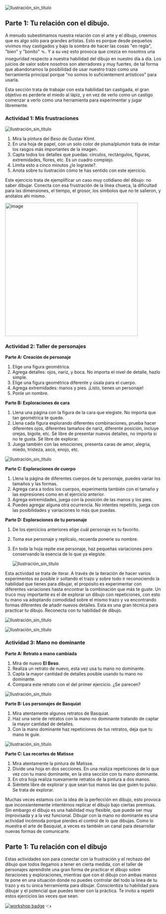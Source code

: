 ![Ilustración_sin_título](https://github.com/visualpartnership/formasdeilustrarunreflejo/assets/17634377/b322ee65-5348-41fb-b5fc-359261a93f32)

## Parte 1: Tu relación con el dibujo.

A menudo subestimamos nuestra relación con el arte y el dibujo, creemos que es algo sólo para grandes artistas. Esto es porque desde pequeños vivimos muy castigados y bajo la sombra de hacer las cosas "en regla", "bien" y "bonito" 🩴. Y a su vez esto provoca que crezca en nosotros una inseguridad respecto a nuestra habilidad del dibujo en nuestro día a día. Los juicios de valor sobre nosotros son aterradores y muy fuertes, de tal forma que abandonamos la posibilidad de usar nuestro trazo como una herramienta principal porque "no somos lo suficientement artísticos" para usarla.

Esta sección trata de trabajar con esta habilidad tan castigada, el gran objetivo es perderle el miedo al lápiz, y en vez de verlo como un castigo comenzar a verlo como una herramienta para experimentar y jugar libremente.

### Actividad 1: Mis frustraciones

![Ilustración_sin_título](https://github.com/visualpartnership/formasdeilustrarunreflejo/assets/17634377/8cf1098b-b1b2-4814-a72c-92473207f8cb)

1. Mira la pintura del Beso de Gustav Klimt.
2. En una hoja de papel, con un solo color de pluma/plumón trata de imitar los rasgos más importantes de la imagen.
3. Capta todos los detalles que puedas: círculos, rectángulos, figuras, extremidades, flores, etc. Es un cuadro complejo.
4. Limita esto a cinco minutos ¿lo lograste?.
5. Anota sobre tu ilustración cómo te has sentido con este ejercicio.

Este ejercicio trata de ejemplificar un caso muy cotidiano del dibujo: no saber dibujar. Conecta con esa frustración de la línea chueca, la dificultad para las dimensiones, el tiempo, el grosor, los símbolos que no te salieron, y anótalos ahí mismo.

<img width="428" alt="image" src="https://github.com/visualpartnership/formasdeilustrarunreflejo/assets/17634377/16884d7b-0135-43c6-9f3d-72e10cdbf875">

### Actividad 2: Taller de personajes

**Parte A: Creación de personaje**
1. Elige una figura geométrica.
2. Agrega detalles: ojos, nariz, y boca. No importa el nivel de detalle, hazlo simple.
3. Elige una figura geométrica diferente y úsala para el cuerpo.
4. Agrega extremidades: manos y pies. ¡Listo, tienes un personaje!
5. Ponle un nombre.


**Parte B: Exploraciones de cara**
1. Llena una página con la figura de la cara que elegiste. No importa que tan geométrica te quede.
2. Llena cada figura explorando diferentes combinaciones, prueba hacer diferentes ojos, diferentes tamaños de nariz, diferente posición, incluye orejas, bigote, etc. Sé libre de presentar nuevos detalles, no importa si no te gusta. Sé libre de explorar.
3. Juega también con las emociones, presenta caras de amor, alegria, miedo, tristeza, asco, enojo, etc.

![Ilustración_sin_título](https://github.com/visualpartnership/formasdeilustrarunreflejo/assets/17634377/730e42ce-4e8d-4924-8087-38bca74fe0dd)

**Parte C: Exploraciones de cuerpo**
1. Llena la página de diferentes cuerpos de tu personaje, puedes variar los tamaños y las formas.
2. Agrega cara a todos los cuerpos, experimenta también con el tamaño y las expresiones como en el ejercicio anterior.
3. Agrega extremidades, juega con la posición de las manos y los pies.
4. Puedes agregar alguna otra ocurrencia. No intentes repetirlo, juega con las posibilidades y variaciones lo más que puedas.

**Parte D: Exploraciones de tu personaje**
1. De los ejercicios anteriores elige cuál personaje es tu favorito.
2. Toma ese personaje y replícalo, recuerda ponerle su nombre.
3. En toda la hoja repite ese personaje, haz pequeñas variaciones pero conservando la esencia de lo que ya elegiste.

   ![Ilustración_sin_título](https://github.com/visualpartnership/formasdeilustrarunreflejo/assets/17634377/bc2a7a2a-a76f-44dc-a45a-563a2dfa1567)

Esta actividad se trata de iterar. A través de la iteración de hacer varios experimentos es posible ir soltando el trazo y sobre todo ir reconociendo la habilidad que tienes para dibujar, el propósito es experimentar con diferentes variaciones hasta encontrar la combinación que más te guste. Un truco muy importante es el de explorar un dibujo con repeticiones, con esto tu mano va adoptando comodidad sobre el mismo trazo y va encontrando formas diferentes de añadir nuevos detalles. Esta es una gran técnica para practicar tu dibujo. Reconecta con tu habilidad de dibujo.

![Ilustración_sin_título](https://github.com/visualpartnership/formasdeilustrarunreflejo/assets/17634377/bc7a40bc-20aa-4834-a21b-3238cb8e79e2)

![Ilustración_sin_título](https://github.com/visualpartnership/formasdeilustrarunreflejo/assets/17634377/7d274ebe-867b-4d34-9b15-68e723aea9dc)

### Actividad 3: Mano no dominante

**Parte A: Retrato a mano cambiada**
1. Mira de nuevo **El Beso**.
2. Realiza un retrato de nuevo, esta vez usa tu mano no dominante.
3. Capta la mayor cantidad de detalles posible usando tu mano no dominante.
4. Compara este retrato con el del primer ejercicio. ¿Se parecen?

![Ilustración_sin_título](https://github.com/visualpartnership/formasdeilustrarunreflejo/assets/17634377/62195a0f-8027-4f44-896b-c8f915c3405e)

**Parte B: Los personajes de Basquiat**
1. Mira atentamente algunos retratos de Basquiat.
2. Haz una serie de retratos con la mano no dominante tratando de captar la mayor cantidad de detalles.
3. Con la mano dominante haz repeticiones de tus retratos, deja que tu mano te guíe.

![Ilustración_sin_título](https://github.com/visualpartnership/formasdeilustrarunreflejo/assets/17634377/661d8c84-0c1e-4933-9196-9a60866644c5)

**Parte C: Las recortes de Matisse**

1. Mira atentamente la pintura de Matisse.
2. Divide una hoja en dos secciones. En una realiza repeticiones de lo que vez con tu mano dominante, en la otra sección con tu mano dominante.
3. En otra hoja realiza nuevamente retratos de la pintura a dos manos.
4. Siéntete libre de explorar y que sean tus manos las que guíen tu pulso. Se trata de explorar.

Muchas veces estamos con la idea de la perfección en dibujo, esto provoca que inconsientemente intentémos replicar el dibujo bajo ciertas premisas. Sin embargo el dibujo es una habilidad muy flexible, que puede ser muy improvisada y a la vez funcional. Dibujar con la mano no dominante es una actividad incómoda porque pierdes el control de lo que dibujas. Como lo muestra el arte de Basquiat, a veces es también un canal para desarrollar nuevas formas de comunicarte.

## Parte 1: Tu relación con el dibujo

Estas actividades son para conectar con la frustración y el rechazo del dibujo que todos llegamos a tener en cierta medida, con el taller de personajes aprendiste una gran forma de practicar el dibujo sobre iteraciones y exploraciones, mientras que con el dibujo con ambas manos te pone en una situación donde no puedes controlar del todo la línea de tu trazo y es tu única herramienta para dibujar. Conscientiza tu habilidad para dibujar y el potencial que puedes tener con la práctica. Te invito a repetir estos ejercicios las veces que sean.

[![workshop badge](https://img.shields.io/badge/🔗link-HOME-blue?style=for-the-badge)](README.md) 👈
